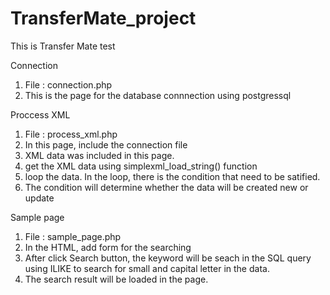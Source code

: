 # TransferMate_project
This is Transfer Mate test 

Connection 
1. File : connection.php
2. This is the page for the database connnection using postgressql


Proccess XML
1. File : process_xml.php
2. In this page, include the connection file 
3. XML data was included in this page.
4. get the XML data using simplexml_load_string() function
5. loop the data. In the loop, there is the condition that need to be satified.
6. The condition will determine whether the data will be created new or update


Sample page
1. File : sample_page.php
2. In the HTML, add form for the searching
3. After click Search button, the keyword will be seach in the SQL query using ILIKE to search for small and capital letter in the data.
4. The search result will be loaded in the page.